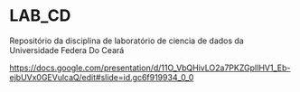 # LAB_CD
Repositório da disciplina de laboratório de ciencia de dados da Universidade Federa Do Ceará



https://docs.google.com/presentation/d/11O_VbQHivLO2a7PKZGpIlHV1_Eb-ejbUVx0GEVulcaQ/edit#slide=id.gc6f919934_0_0